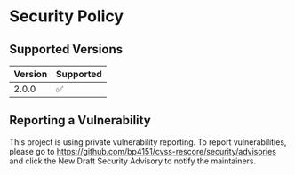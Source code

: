 # Security Policy

## Supported Versions

| Version | Supported          |
| ------- | ------------------ |
| 2.0.0   | :white_check_mark: |

## Reporting a Vulnerability

This project is using private vulnerability reporting. To report vulnerabilities, please go to https://github.com/bp4151/cvss-rescore/security/advisories and click the 
New Draft Security Advisory to notify the maintainers. 
